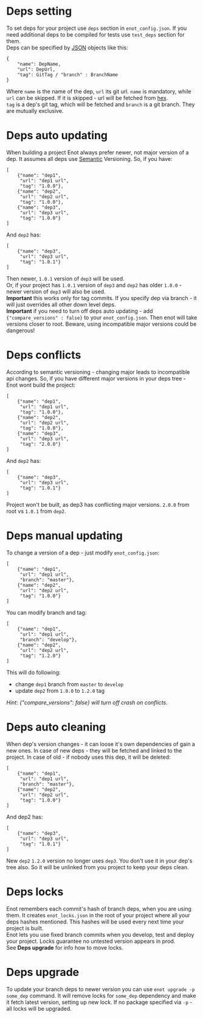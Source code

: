 # Deps setting
To set deps for your project use `deps` section in `enot_config.json`. If you need
additional deps to be compiled for tests use `test_deps` section for them.  
Deps can be specified by [JSON](http://www.json.org/) objects like this:  

    {
        "name": DepName,
        "url": DepUrl,
        "tag": GitTag / "branch" : BranchName
    }
Where `name` is the name of the dep, `url` its git url. `name` is mandatory, while
`url` can be skipped. If it is skipped - url will be fetched from [hex](https://hex.pm/).  
`tag` is a dep's git tag, which will be fetched and `branch` is a git branch. They
 are mutually exclusive.
# Deps auto updating
When building a project Enot always prefer newer, not major version of a dep. It
assumes all deps use [Semantic](http://semver.org/) Versioning. So, if you have:  

    [
        {"name": "dep1",
         "url": "dep1 url",
         "tag": "1.0.0"},
        {"name": "dep2",
         "url": "dep2 url",
         "tag": "1.0.0"},
        {"name": "dep3",
         "url": "dep3 url",
         "tag": "1.0.0"}
    ]
And `dep2` has:
    
    [
        {"name": "dep3",
         "url": "dep3 url",
         "tag": "1.0.1"}
    ]
Then newer, `1.0.1` version of `dep3` will be used.  
Or, if your project has `1.0.1` version of `dep3` and `dep2` has older `1.0.0` - 
newer version of `dep3` will also be used.  
__Important__ this works only for tag commits. If you specify dep via branch - it will
just overrides all other down level deps.  
__Important__ if you need to turn off deps auto updating - add `{"compare_versions" : false}` to your `enot_config.json`. 
Then enot will take versions closer to root. Beware, using incompatible major versions could be dangerous!
# Deps conflicts
According to semantic versioning - changing major leads to incompatible api changes.
So, if you have different major versions in your deps tree - Enot wont build the 
project:

    [
        {"name": "dep1",
         "url": "dep1 url",
         "tag": "1.0.0"},
        {"name": "dep2",
         "url": "dep2 url",
         "tag": "1.0.0"},
        {"name": "dep3",
         "url": "dep3 url",
         "tag": "2.0.0"}
    ]
And `dep2` has:
    
    [
        {"name": "dep3",
         "url": "dep3 url",
         "tag": "1.0.1"}
    ]
Project won't be built, as dep3 has conflicting major versions. `2.0.0` from root vs
`1.0.1` from `dep2`.
# Deps manual updating
To change a version of a dep - just modify `enot_config.json`:

    [
        {"name": "dep1",
         "url": "dep1 url",
         "branch": "master"},
        {"name": "dep2",
         "url": "dep2 url",
         "tag": "1.0.0"}
    ]
You can modify branch and tag:

    [
        {"name": "dep1",
         "url": "dep1 url",
         "branch": "develop"},
        {"name": "dep2",
         "url": "dep2 url",
         "tag": "1.2.0"}
    ]
This will do following:
* change `dep1` branch from `master` to `develop`
* update `dep2` from `1.0.0` to `1.2.0` tag  

_Hint: {"compare_versions": false} will turn off crash on conflicts._

# Deps auto cleaning
When dep's version changes - it can loose it's own dependencies of gain a new ones. In 
case of new deps - they will be fetched and linked to the project. In case of old - if
nobody uses this dep, it will be deleted:

    [
        {"name": "dep1",
         "url": "dep1 url",
         "branch": "master"},
        {"name": "dep2",
         "url": "dep2 url",
         "tag": "1.0.0"}
    ]
And dep2 has:
    
    [
        {"name": "dep3",
         "url": "dep3 url",
         "tag": "1.0.1"}
    ]
New `dep2` `1.2.0` version no longer uses `dep3`. You don't use it in your dep's tree also.
So it will be unlinked from you project to keep your deps clean.
    
# Deps locks
Enot remembers each commit's hash of branch deps, when you are using them. It creates
`enot_locks.json` in the root of your project where all your deps hashes mentioned. 
This hashes will be used every next time your project is built.  
Enot lets you use fixed branch commits when you develop, test and deploy your project.
Locks guarantee no untested version appears in prod.  
See __Deps upgrade__ for info how to move locks. 

# Deps upgrade
To update your branch deps to newer version you can use `enot upgrade -p some_dep` 
command. It will remove locks for `some_dep` dependency and make it fetch latest version,
setting up new lock. If no package specified via `-p` - all locks will be upgraded.